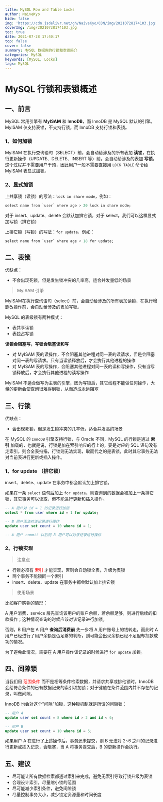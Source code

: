```yaml
---
title: MySQL Row and Table Locks
author: NaiveKyo
hide: false
img: 'https://cdn.jsdelivr.net/gh/NaiveKyo/CDN/img/20210728174103.jpg'
coverImg: /img/20210728174103.jpg
toc: true
date: 2021-07-28 17:40:17
top: false
cover: false
summary: MySQL 数据库的行锁和表锁简介
categories: MySQL
keywords: [MySQL, Locks]
tags: MySQL
---
```


# MySQL 行锁和表锁概述

## 一、前言

MySQL 常用引擎有 **MyISAM** 和 **InnoDB**，而 InnoDB 是 MySQL 默认的引擎。MyISAM 仅支持表锁，不支持行锁，而 InnoDB 支持行锁和表锁。



### 1、如何加锁

MyISAM 在执行查询语句（SELECT）前，会自动给涉及的所有表加 **读锁**，在执行更新操作（UPDATE、DELETE、INSERT 等）前，会自动给涉及的表加 **写锁**，这个过程并不需要用户干预，因此用户一般不需要直接用 `LOCK TABLE` 命令给 MyISAM 表显式加锁。



### 2、显式加锁

上共享锁（读锁）的写法：`lock in share mode`，例如：

```sql
select name from `user` where age > 20 lock in share mode;
```



对于 insert、update、delete 会默认加排它锁，对于 select，我们可以这样显式加写锁（排它锁）

上排它锁（写锁）的写法：`for update`，例如：

```sql
select name from `user` where age < 18 for update;
```



## 二、表锁

优缺点：

- 不会出现死锁，但是发生锁冲突的几率高，适合并发量低的场景



> MyISAM 引擎

MyISAM在执行查询语句（select）前，会自动给涉及的所有表加读锁，在执行增删改操作前，会自动给涉及的表加写锁。



MySQL 的表级锁有两种模式：

- 表共享读锁
- 表独占写锁



**读锁会阻塞写，写锁会阻塞读和写**

- 对 MyISAM 表的读操作，不会阻塞其他进程对同一表的读请求，但是会阻塞对同一表的写请求。只有当读锁释放后，才会执行其他进程的操作
- 对 MyISAM 表的写操作，会阻塞其他进程对同一表的读和写操作，只有当写锁释放后，才会执行其他进程的读写操作



MyISAM 不适合做写为主表的引擎，因为写锁后，其它线程不能做任何操作，大量的更新会使查询很难得到锁，从而造成永远阻塞



## 三、行锁

优缺点：

- 会出现死锁，但是发生锁冲突的几率低，适合并发高的场景

在 MySQL 的 `InnoDB` 引擎支持行锁，与 Oracle 不同，MySQL 的行锁是通过 **索引** 加载的，也就是说，行锁是加在索引响应的行上的，要是对应的 SQL 语句没有走索引，则会全表扫描，行锁则无法实现，取而代之的是表锁，此时其它事务无法对当前表进行更新或插入操作。



### 1、for update （排它锁）

insert、delete、update 在事务中都会默认加上排它锁。

如果在一条 `select` 语句后加上 `for update`，则查询到的数据会被加上一条排它锁，其它事务可以读取，但不能进行更新和插入操作。

```sql
-- A 用户对 id = 1 的记录进行加锁
select * from user where id = 1 for update;

-- B 用户无法对该记录进行操作
update user set count = 10 where id = 1;

-- A 用户 commit 以后则 B 用户可以对该记录进行操作
```



### 2、行锁实现

> 注意点



- 行锁必须有 <font style="color:red;">索引</font> 才能实现，否则会自动锁全表，升级为表锁
- 两个事务不能锁同一个索引
- insert、delete、update 在事务中都会默认加上排它锁



> 使用场景



比如客户购物的情形：

A 用户消费，service 层先查询该用户的账户余额，若余额足够，则进行后续的扣款操作；这种情况查询的时候应该对该记录进行加锁。

否则，B 用户在 A 用户 **查询后消费前** 先一步将 A 用户账号上的钱转走，而此时 A 用户已经进行了用户余额是否足够的判断，则可能会出现余额已经不足但却扣款成功的情况。

为了避免此情况，需要在 A 用户操作该记录的时候进行 `for update` 加锁。



## 四、间隙锁

当我们用 <font style="color:red;">范围条件</font> 而不是相等条件检索数据，并请求共享或排他锁时，InnoDB 会给符合条件的已有数据记录的索引项加锁；对于键值在条件范围内并不存在的记录，叫做间隙。

InnoDB 也会对这个"间隙"加锁，这种锁机制就是所谓的间隙锁：

```sql
-- 用户 A
update user set count = 8 where id > 2 and id < 6;

-- 用户 B
update user set count = 10 where id = 5;
```

如果用户 A 在进行了上述操作后，事务还未提交，则 B 无法对 2~6 之间的记录进行更新或插入记录，会阻塞，当 A 将事务提交后，B 的更新操作会执行。



## 五、建议

- 尽可能让所有数据检索都通过索引来完成，避免无索引导致行锁升级为表锁
- 合理设计索引，尽量缩小锁的范围
- 尽可能减少索引条件，避免间隙锁
- 尽量控制事务大小，减少锁定资源量和时间长度

